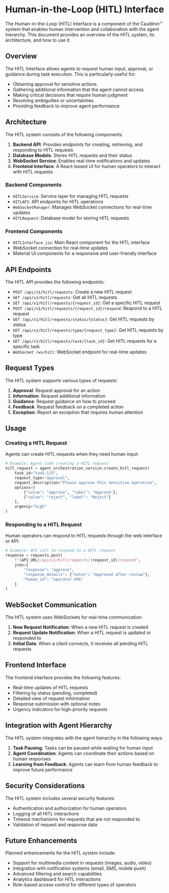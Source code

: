 # Human-in-the-Loop (HITL) Interface

The Human-in-the-Loop (HITL) Interface is a component of the Cauldron™ system that enables human intervention and collaboration with the agent hierarchy. This document provides an overview of the HITL system, its architecture, and how to use it.

## Overview

The HITL Interface allows agents to request human input, approval, or guidance during task execution. This is particularly useful for:

- Obtaining approval for sensitive actions
- Gathering additional information that the agent cannot access
- Making critical decisions that require human judgment
- Resolving ambiguities or uncertainties
- Providing feedback to improve agent performance

## Architecture

The HITL system consists of the following components:

1. **Backend API**: Provides endpoints for creating, retrieving, and responding to HITL requests
2. **Database Models**: Stores HITL requests and their status
3. **WebSocket Service**: Enables real-time notifications and updates
4. **Frontend Interface**: A React-based UI for human operators to interact with HITL requests

### Backend Components

- `HITLService`: Service layer for managing HITL requests
- `HITLAPI`: API endpoints for HITL operations
- `WebSocketManager`: Manages WebSocket connections for real-time updates
- `HITLRequest`: Database model for storing HITL requests

### Frontend Components

- `HITLInterface.jsx`: Main React component for the HITL interface
- WebSocket connection for real-time updates
- Material UI components for a responsive and user-friendly interface

## API Endpoints

The HITL API provides the following endpoints:

- `POST /api/v1/hitl/requests`: Create a new HITL request
- `GET /api/v1/hitl/requests`: Get all HITL requests
- `GET /api/v1/hitl/requests/{request_id}`: Get a specific HITL request
- `POST /api/v1/hitl/requests/{request_id}/respond`: Respond to a HITL request
- `GET /api/v1/hitl/requests/status/{status}`: Get HITL requests by status
- `GET /api/v1/hitl/requests/type/{request_type}`: Get HITL requests by type
- `GET /api/v1/hitl/requests/task/{task_id}`: Get HITL requests for a specific task
- `WebSocket /ws/hitl`: WebSocket endpoint for real-time updates

## Request Types

The HITL system supports various types of requests:

1. **Approval**: Request approval for an action
2. **Information**: Request additional information
3. **Guidance**: Request guidance on how to proceed
4. **Feedback**: Request feedback on a completed action
5. **Exception**: Report an exception that requires human attention

## Usage

### Creating a HITL Request

Agents can create HITL requests when they need human input:

```python
# Example: Agent code creating a HITL request
hitl_request = agent_orchestration_service.create_hitl_request(
    task_id="task-123",
    request_type="approval",
    request_description="Please approve this sensitive operation",
    options=[
        {"value": "approve", "label": "Approve"},
        {"value": "reject", "label": "Reject"}
    ],
    urgency="high"
)
```

### Responding to a HITL Request

Human operators can respond to HITL requests through the web interface or API:

```python
# Example: API call to respond to a HITL request
response = requests.post(
    f"{API_URL}/api/v1/hitl/requests/{request_id}/respond",
    json={
        "response": "approve",
        "response_details": {"notes": "Approved after review"},
        "human_id": "operator-456"
    }
)
```

## WebSocket Communication

The HITL system uses WebSockets for real-time communication:

1. **New Request Notification**: When a new HITL request is created
2. **Request Update Notification**: When a HITL request is updated or responded to
3. **Initial Data**: When a client connects, it receives all pending HITL requests

## Frontend Interface

The frontend interface provides the following features:

- Real-time updates of HITL requests
- Filtering by status (pending, completed)
- Detailed view of request information
- Response submission with optional notes
- Urgency indicators for high-priority requests

## Integration with Agent Hierarchy

The HITL system integrates with the agent hierarchy in the following ways:

1. **Task Pausing**: Tasks can be paused while waiting for human input
2. **Agent Coordination**: Agents can coordinate their actions based on human responses
3. **Learning from Feedback**: Agents can learn from human feedback to improve future performance

## Security Considerations

The HITL system includes several security features:

- Authentication and authorization for human operators
- Logging of all HITL interactions
- Timeout mechanisms for requests that are not responded to
- Validation of request and response data

## Future Enhancements

Planned enhancements for the HITL system include:

- Support for multimedia content in requests (images, audio, video)
- Integration with notification systems (email, SMS, mobile push)
- Advanced filtering and search capabilities
- Analytics dashboard for HITL interactions
- Role-based access control for different types of operators